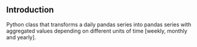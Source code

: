 ## Introduction

Python class that transforms a daily pandas series into pandas series with aggregated values depending on different units of time [weekly, monthly and yearly].